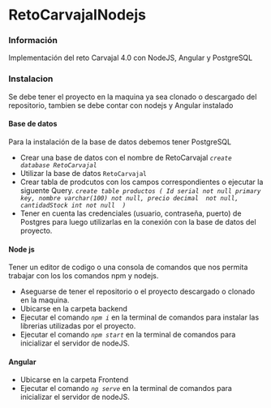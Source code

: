 # RetoCarvajalNodejs
### Información 
Implementación del reto Carvajal 4.0 con NodeJS, Angular y PostgreSQL
### Instalacion
Se debe tener el proyecto en la maquina ya sea clonado o descargado del repositorio, tambien se debe contar con nodejs y Angular instalado 
#### Base de datos
Para la instalación de la base de datos  debemos tener PostgreSQL
- Crear una base de datos con el nombre de RetoCarvajal
 	*` create database RetoCarvajal `*
- Utilizar la base de datos `RetoCarvajal`
- Crear tabla de prodcutos con los campos correspondientes  o ejecutar la siguente Query.
	  *`create table productos (
        	Id serial not null primary key,
        	nombre varchar(100) not null,
        	precio decimal  not null,
        	cantidadStock int not null 
   	 )`*
- Tener en cuenta las credenciales (usuario, contraseña, puerto) de Postgres  para luego utilizarlas en la conexión con la base de datos del proyecto.

#### Node js
Tener un editor de codigo o una consola de comandos que nos permita trabajar con los los comandos npm y nodejs.
- Aseguarse de tener el repositorio o el proyecto descargado o clonado en la maquina.
- Ubicarse en la carpeta backend
- Ejecutar el comando *` npm i `* en la terminal de comandos  para instalar las librerias utilizadas por el proyecto.
- Ejecutar el comando *` npm start `* en la terminal de comandos para inicializar el servidor de nodeJS.

#### Angular 
- Ubicarse en la carpeta Frontend
- Ejecutar el comando *`ng serve`* en la terminal de comandos para inicializar el servidor de nodeJS.
